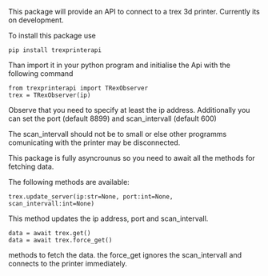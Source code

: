 This package will provide an API to connect to a trex 3d printer.
Currently its on development.


To install this package use 
```
pip install trexprinterapi
```

Than import it in your python program and initialise the Api with the following command

```
from trexprinterapi import TRexObserver
trex = TRexObserver(ip)
```

Observe that you need to specify at least the ip address. Additionally you can set the port (default 8899) and scan_intervall (default 600)

The scan_intervall should not be to small or else other programms comunicating with the printer may be disconnected.

This package is fully asyncrounus so you need to await all the methods for fetching data.

The following methods are available:

```
trex.update_server(ip:str=None, port:int=None, scan_intervall:int=None)
```
This method updates the ip address, port and scan_intervall. 

```
data = await trex.get()
data = await trex.force_get()
```
methods to fetch the data. the force_get ignores the scan_intervall and connects to the printer immediately.

